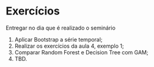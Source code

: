 # Exercícios

Entregar no dia que é realizado o seminário

1. Aplicar Bootstrap a série temporal;
2. Realizar os exercícios da aula 4, exemplo 1;
3. Comparar Random Forest e Decision Tree com GAM;
4. TBD.
